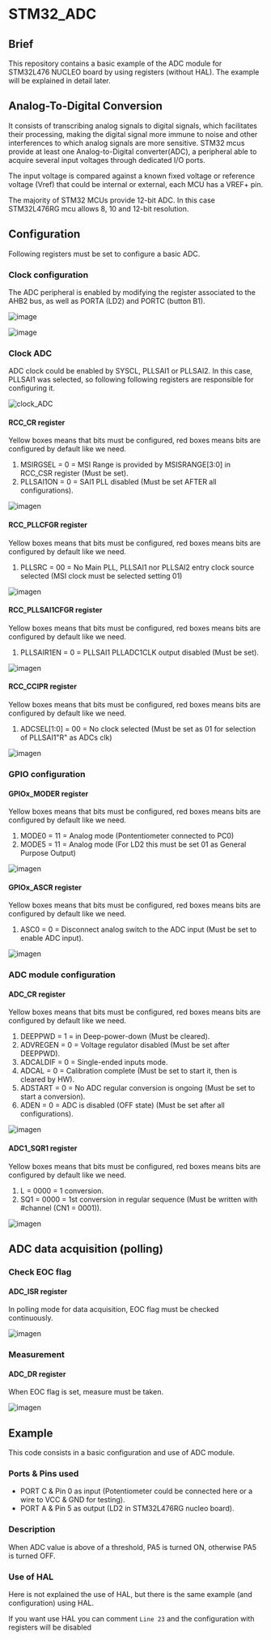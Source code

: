 # STM32_ADC

## Brief
This repository contains a basic example of the ADC module for STM32L476 NUCLEO board by using registers (without HAL). The example will be explained in detail later.

## Analog-To-Digital Conversion
It consists of transcribing analog signals to digital signals, which facilitates their processing, making the digital signal more immune to noise and other interferences to which analog signals are more sensitive.
STM32 mcus provide at least one Analog-to-Digital converter(ADC), a peripheral able to acquire several input voltages through dedicated I/O ports.

The input voltage is compared against a known fixed voltage or reference voltage (Vref) that could be internal or external, each MCU has a VREF+ pin.

The majority  of STM32 MCUs provide 12-bit ADC. In this case STM32L476RG mcu allows
8, 10 and 12-bit resolution.

## Configuration
Following registers must be set to configure a basic ADC.
### Clock configuration
The ADC peripheral is enabled by modifying the register associated to the AHB2 bus, as well as PORTA (LD2) and PORTC (button B1).

![image](https://user-images.githubusercontent.com/28329247/80532430-c2b9a200-8961-11ea-9048-1db6ebbaab6b.png)

![image](https://user-images.githubusercontent.com/28329247/80536300-c6e8be00-8967-11ea-899d-5e2939e3ad14.png)
### Clock ADC
ADC clock could be enabled by SYSCL, PLLSAI1 or PLLSAI2. In this case, PLLSAI1 was selected, so following following registers are responsible for configuring it.

![clock_ADC](https://user-images.githubusercontent.com/28329247/80518522-2a64f280-894c-11ea-88b0-7678e2a53a8b.png)

#### RCC_CR register
Yellow boxes means that bits must be configured, red boxes means bits are configured by default like we need.
  1. MSIRGSEL = 0 = MSI Range is provided by MSISRANGE[3:0] in RCC_CSR register (Must be set).
  2. PLLSAI1ON = 0 = SAI1 PLL disabled (Must be set AFTER all configurations).

![imagen](https://user-images.githubusercontent.com/28329247/84611045-41bb5900-ae82-11ea-92d0-20b76eedff29.png)
#### RCC_PLLCFGR register
Yellow boxes means that bits must be configured, red boxes means bits are configured by default like we need.
  1. PLLSRC = 00 = No Main PLL, PLLSAI1 nor PLLSAI2 entry clock source selected (MSI clock must be selected setting 01)

![imagen](https://user-images.githubusercontent.com/28329247/84611627-0a4dac00-ae84-11ea-8739-8e47bdaad9e7.png)

#### RCC_PLLSAI1CFGR register
Yellow boxes means that bits must be configured, red boxes means bits are configured by default like we need.
  1. PLLSAIR1EN = 0 = PLLSAI1 PLLADC1CLK output disabled (Must be set).

![imagen](https://user-images.githubusercontent.com/28329247/84614656-6288ac00-ae8c-11ea-8130-4efca6295c1c.png)


#### RCC_CCIPR register
Yellow boxes means that bits must be configured, red boxes means bits are configured by default like we need.
  1. ADCSEL[1:0] = 00 = No clock selected (Must be set as 01 for selection of PLLSAI1"R" as ADCs clk)

![imagen](https://user-images.githubusercontent.com/28329247/84614342-6f58d000-ae8b-11ea-8a5a-78bd2c1d6f74.png)

### GPIO configuration

#### GPIOx_MODER register
Yellow boxes means that bits must be configured, red boxes means bits are configured by default like we need.
  1. MODE0 = 11 = Analog mode (Pontentiometer connected to PC0)
  2. MODE5 = 11 = Analog mode (For LD2 this must be set 01 as General Purpose Output)

![imagen](https://user-images.githubusercontent.com/28329247/84615337-67e6f600-ae8e-11ea-9f44-45ed00e6f561.png)

#### GPIOx_ASCR register
Yellow boxes means that bits must be configured, red boxes means bits are configured by default like we need.
  1. ASC0 = 0 = Disconnect analog switch to the ADC input (Must be set to enable ADC input).
  
![imagen](https://user-images.githubusercontent.com/28329247/84615933-f445e880-ae8f-11ea-8991-70965914e39f.png)

### ADC module configuration

#### ADC_CR register
Yellow boxes means that bits must be configured, red boxes means bits are configured by default like we need.
  1. DEEPPWD = 1 = in Deep-power-down (Must be cleared).
  2. ADVREGEN = 0 = Voltage regulator disabled (Must be set after DEEPPWD).
  3. ADCALDIF = 0 = Single-ended inputs mode.
  4. ADCAL = 0 = Calibration complete (Must be set to start it, then is cleared by HW).
  5. ADSTART = 0 = No ADC regular conversion is ongoing (Must be set to start a conversion).
  6. ADEN = 0 = ADC is disabled (OFF state) (Must be set after all configurations).
  
![imagen](https://user-images.githubusercontent.com/28329247/84617297-19d4f100-ae94-11ea-822a-058f1c82030e.png)
  
#### ADC1_SQR1 register
Yellow boxes means that bits must be configured, red boxes means bits are configured by default like we need.
  1. L = 0000 = 1 conversion.
  2. SQ1 = 0000 = 1st conversion in regular sequence (Must be written with #channel (CN1 = 0001)).

![imagen](https://user-images.githubusercontent.com/28329247/84617759-93211380-ae95-11ea-9ac8-2e07765d59fb.png)

## ADC data acquisition (polling)

### Check EOC flag
#### ADC_ISR register

In polling mode for data acquisition, EOC flag must be checked continuously. 

![imagen](https://user-images.githubusercontent.com/28329247/84618529-180d2c80-ae98-11ea-8157-48d691589174.png)

### Measurement
#### ADC_DR register

When EOC flag is set, measure must be taken.

![imagen](https://user-images.githubusercontent.com/28329247/84619064-a6ce7900-ae99-11ea-9e52-25e88aa100b7.png)

## Example

This code consists in a basic configuration and use of ADC module.

### Ports & Pins used

* PORT C & Pin 0 as input (Potentiometer could be connected here or a wire to VCC & GND for testing).
* PORT A & Pin 5 as output (LD2 in STM32L476RG nucleo board).

### Description

When ADC value is above of a threshold, PA5 is turned ON, otherwise PA5 is turned OFF.

### Use of HAL

Here is not explained the use of HAL, but there is the same example (and configuration) using HAL.

If you want use HAL you can comment ```Line 23``` and the configuration with registers will be disabled 

